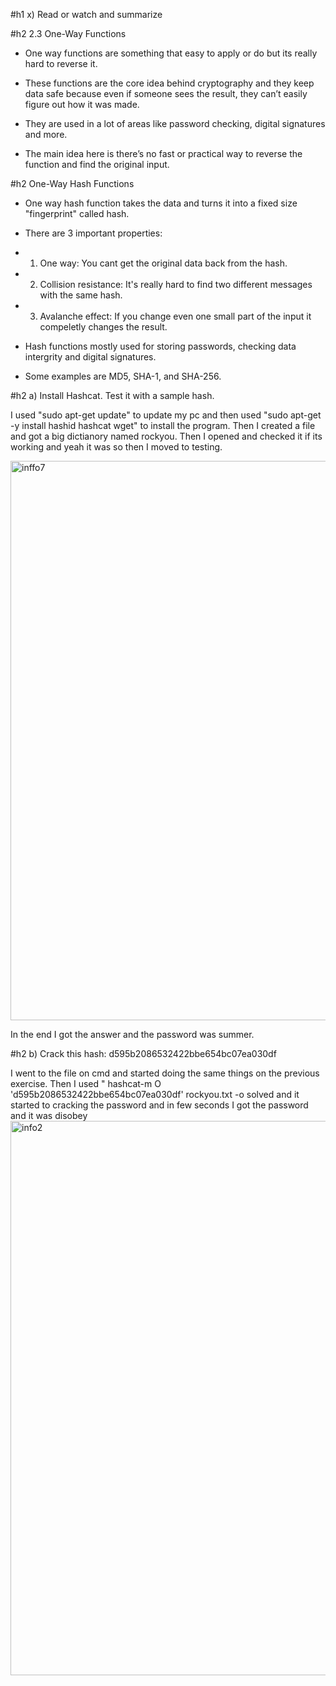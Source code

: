 #h1 x) Read or watch and summarize

#h2 2.3 One-Way Functions

- One way functions are something that easy to apply or do but its really hard to reverse it.

- These functions are the core idea behind cryptography and they keep data safe because even if someone sees the result, they can’t easily figure out how it was made.

- They are used in a lot of areas like password checking, digital signatures and more.

- The main idea here is  there’s no fast or practical way to reverse the function and find the original input.

#h2 One-Way Hash Functions

- One way hash function takes the data and turns it into a fixed size "fingerprint" called hash.

- There are 3 important properties:

 - 1. One way: You cant get the original data back from the hash.

 - 2. Collision resistance: It's really hard to find two different messages with the same hash.

 - 3. Avalanche effect: If you change even one small part of the input it compeletly changes the result.

- Hash functions mostly used for storing passwords, checking data intergrity and digital signatures.

- Some examples are MD5, SHA-1, and SHA-256.

#h2 a) Install Hashcat. Test it with a sample hash.

 I used "sudo apt-get update" to update my pc and then used "sudo apt-get -y install hashid hashcat wget" to install the program. Then I created a file and got a big dictianory named rockyou. Then I opened and checked it if its working and yeah it was so then I moved to testing.
 
<img width="1273" height="895" alt="inffo7" src="https://github.com/user-attachments/assets/2134e657-5dde-4d6c-ac50-5d5c9ddd06a1" />

In the end I got the answer and the password was summer.

#h2 b) Crack this hash: d595b2086532422bbe654bc07ea030df

I went to the file on cmd and started doing the same things on the previous exercise. Then I used " hashcat-m O 'd595b2086532422bbe654bc07ea030df' rockyou.txt -o solved and it started to cracking the password and in few seconds I got the password and it was disobey
<img width="1275" height="887" alt="info2" src="https://github.com/user-attachments/assets/f5264e8c-d557-4d93-913f-875f80e66cd1" />
